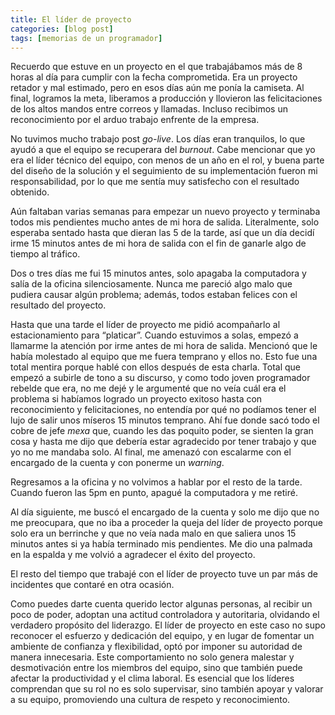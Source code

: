 ```yaml
---
title: El líder de proyecto
categories: [blog post]
tags: [memorias de un programador]
---
```

Recuerdo que estuve en un proyecto en el que trabajábamos más de 8 horas al día para cumplir con la fecha comprometida. Era un proyecto retador y mal estimado, pero en esos días aún me ponía la camiseta. Al final, logramos la meta, liberamos a producción y llovieron las felicitaciones de los altos mandos entre correos y llamadas. Incluso recibimos un reconocimiento por el arduo trabajo enfrente de la empresa.

No tuvimos mucho trabajo post *go-live*. Los días eran tranquilos, lo que ayudó a que el equipo se recuperara del *burnout*. Cabe mencionar que yo era el líder técnico del equipo, con menos de un año en el rol, y buena parte del diseño de la solución y el seguimiento de su implementación fueron mi responsabilidad, por lo que me sentía muy satisfecho con el resultado obtenido.

Aún faltaban varias semanas para empezar un nuevo proyecto y terminaba todos mis pendientes mucho antes de mi hora de salida. Literalmente, solo esperaba sentado hasta que dieran las 5 de la tarde, así que un día decidí irme 15 minutos antes de mi hora de salida con el fin de ganarle algo de tiempo al tráfico.

Dos o tres días me fui 15 minutos antes, solo apagaba la computadora y salía de la oficina silenciosamente. Nunca me pareció algo malo que pudiera causar algún problema; además, todos estaban felices con el resultado del proyecto.

Hasta que una tarde el líder de proyecto me pidió acompañarlo al estacionamiento para “platicar”. Cuando estuvimos a solas, empezó a llamarme la atención por irme antes de mi hora de salida. Mencionó que le había molestado al equipo que me fuera temprano y ellos no. Esto fue una total mentira porque hablé con ellos después de esta charla. Total que empezó a subirle de tono a su discurso, y como todo joven programador rebelde que era, no me dejé y le argumenté que no veía cuál era el problema si habíamos logrado un proyecto exitoso hasta con reconocimiento y felicitaciones, no entendía por qué no podíamos tener el lujo de salir unos míseros 15 minutos temprano. Ahí fue donde sacó todo el cobre de jefe *mexa* que, cuando les das poquito poder, se sienten la gran cosa y hasta me dijo que debería estar agradecido por tener trabajo y que yo no me mandaba solo. Al final, me amenazó con escalarme con el encargado de la cuenta y con ponerme un *warning*.

Regresamos a la oficina y no volvimos a hablar por el resto de la tarde. Cuando fueron las 5pm en punto, apagué la computadora y me retiré.

Al día siguiente, me buscó el encargado de la cuenta y solo me dijo que no me preocupara, que no iba a proceder la queja del líder de proyecto porque solo era un berrinche y que no veía nada malo en que saliera unos 15 minutos antes si ya había terminado mis pendientes. Me dio una palmada en la espalda y me volvió a agradecer el éxito del proyecto.

El resto del tiempo que trabajé con el líder de proyecto tuve un par más de incidentes que contaré en otra ocasión.

Como puedes darte cuenta querido lector algunas personas, al recibir un poco de poder, adoptan una actitud controladora y autoritaria, olvidando el verdadero propósito del liderazgo. El líder de proyecto en este caso no supo reconocer el esfuerzo y dedicación del equipo, y en lugar de fomentar un ambiente de confianza y flexibilidad, optó por imponer su autoridad de manera innecesaria. Este comportamiento no solo genera malestar y desmotivación entre los miembros del equipo, sino que también puede afectar la productividad y el clima laboral. Es esencial que los líderes comprendan que su rol no es solo supervisar, sino también apoyar y valorar a su equipo, promoviendo una cultura de respeto y reconocimiento.
